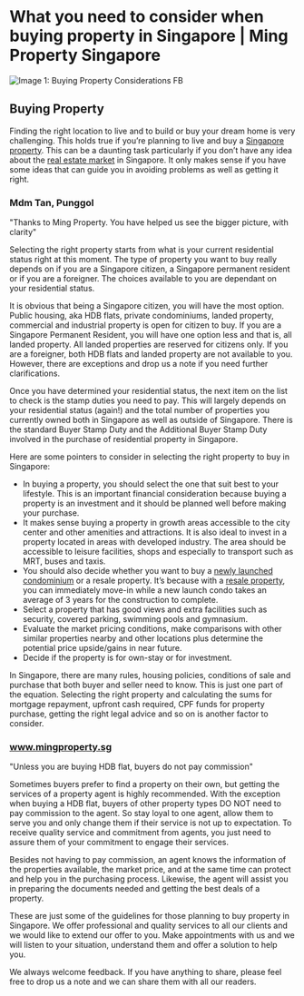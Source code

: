 # What you need to consider when buying property in Singapore | Ming Property Singapore
![Image 1: Buying Property Considerations FB](https://www.mingproperty.sg/wp-content/uploads/2015/11/Buying-Property-Considerations-FB-995x520.png)

Buying Property
---------------

Finding the right location to live and to build or buy your dream home is very challenging. This holds true if you’re planning to live and buy a [Singapore property](https://www.mingproperty.sg/). This can be a daunting task particularly if you don’t have any idea about the [real estate market](https://www.mingproperty.sg/property-market-analysis/) in Singapore. It only makes sense if you have some ideas that can guide you in avoiding problems as well as getting it right.

### Mdm Tan, Punggol

"Thanks to Ming Property. You have helped us see the bigger picture, with clarity"

Selecting the right property starts from what is your current residential status right at this moment. The type of property you want to buy really depends on if you are a Singapore citizen, a Singapore permanent resident or if you are a foreigner. The choices available to you are dependant on your residential status.

It is obvious that being a Singapore citizen, you will have the most option. Public housing, aka HDB flats, private condominiums, landed property, commercial and industrial property is open for citizen to buy. If you are a Singapore Permanent Resident, you will have one option less and that is, all landed property. All landed properties are reserved for citizens only. If you are a foreigner, both HDB flats and landed property are not available to you. However, there are exceptions and drop us a note if you need further clarifications.

Once you have determined your residential status, the next item on the list to check is the stamp duties you need to pay. This will largely depends on your residential status (again!) and the total number of properties you currently owned both in Singapore as well as outside of Singapore. There is the standard Buyer Stamp Duty and the Additional Buyer Stamp Duty involved in the purchase of residential property in Singapore.

Here are some pointers to consider in selecting the right property to buy in Singapore:

*   In buying a property, you should select the one that suit best to your lifestyle. This is an important financial consideration because buying a property is an investment and it should be planned well before making your purchase.
*   It makes sense buying a property in growth areas accessible to the city center and other amenities and attractions. It is also ideal to invest in a property located in areas with developed industry. The area should be accessible to leisure facilities, shops and especially to transport such as MRT, buses and taxis.
*   You should also decide whether you want to buy a [newly launched condominium](https://www.mingproperty.sg/private-residential-property/) or a resale property. It’s because with a [resale property](https://www.mingproperty.sg/property-for-sale/), you can immediately move-in while a new launch condo takes an average of 3 years for the construction to complete.
*   Select a property that has good views and extra facilities such as security, covered parking, swimming pools and gymnasium.
*   Evaluate the market pricing conditions, make comparisons with other similar properties nearby and other locations plus determine the potential price upside/gains in near future.
*   Decide if the property is for own-stay or for investment.

In Singapore, there are many rules, housing policies, conditions of sale and purchase that both buyer and seller need to know. This is just one part of the equation. Selecting the right property and calculating the sums for mortgage repayment, upfront cash required, CPF funds for property purchase, getting the right legal advice and so on is another factor to consider.

### www.mingproperty.sg

"Unless you are buying HDB flat, buyers do not pay commission"

Sometimes buyers prefer to find a property on their own, but getting the services of a property agent is highly recommended. With the exception when buying a HDB flat, buyers of other property types DO NOT need to pay commission to the agent. So stay loyal to one agent, allow them to serve you and only change them if their service is not up to expectation. To receive quality service and commitment from agents, you just need to assure them of your commitment to engage their services.

Besides not having to pay commission, an agent knows the information of the properties available, the market price, and at the same time can protect and help you in the purchasing process. Likewise, the agent will assist you in preparing the documents needed and getting the best deals of a property.

These are just some of the guidelines for those planning to buy property in Singapore. We offer professional and quality services to all our clients and we would like to extend our offer to you. Make appointments with us and we will listen to your situation, understand them and offer a solution to help you.

We always welcome feedback. If you have anything to share, please feel free to drop us a note and we can share them with all our readers.
